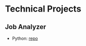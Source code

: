 # Technical Projects

## Job Analyzer

- Python: [repo](https://github.com/Margaret8521/532_project)
